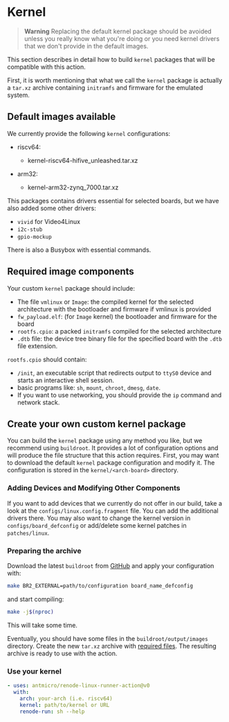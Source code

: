 # Kernel

> **Warning**
> Replacing the default kernel package should be avoided unless you really know what you're doing or you need kernel drivers that we don't provide in the default images.

This section describes in detail how to build `kernel` packages that will be compatible with this action.

First, it is worth mentioning that what we call the `kernel` package is actually a `tar.xz` archive containing `initramfs` and firmware for the emulated system.

## Default images available

We currently provide the following `kernel` configurations:

* riscv64:

  * kernel-riscv64-hifive_unleashed.tar.xz

* arm32:

  * kernel-arm32-zynq_7000.tar.xz

This packages contains drivers essential for selected boards, but we have also added some other drivers:

* `vivid` for Video4Linux
* `i2c-stub`
* `gpio-mockup`

There is also a Busybox with essential commands.

## Required image components

Your custom `kernel` package should include:

* The file `vmlinux` or `Image`: the compiled kernel for the selected architecture with the bootloader and firmware if vmlinux is provided
* `fw_payload.elf`: (for `Image` kernel) the bootloader and firmware for the board
* `rootfs.cpio`: a packed `initramfs` compiled for the selected architecture
* `.dtb` file: the device tree binary file for the specified board with the `.dtb` file extension.

`rootfs.cpio` should contain:

* `/init`, an executable script that redirects output to `ttyS0` device and starts an interactive shell session.
* basic programs like: `sh`, `mount`, `chroot`, `dmesg`, `date`.
* If you want to use networking, you should provide the `ip` command and network stack.

## Create your own custom kernel package

You can build the `kernel` package using any method you like, but we recommend using `buildroot`. It provides a lot of configuration options and will produce the file structure that this action requires.
First, you may want to download the default `kernel` package configuration and modify it. The configuration is stored in the `kernel/<arch-board>` directory.

### Adding Devices and Modifying Other Components

If you want to add devices that we currently do not offer in our build, take a look at the `configs/linux.config.fragment` file. You can add the additional drivers there. You may also want to change the kernel version in `configs/board_defconfig` or add/delete some kernel patches in `patches/linux`.

### Preparing the archive

Download the latest `buildroot` from [GitHub](https://github.com/buildroot/buildroot) and apply your configuration with:

```sh
make BR2_EXTERNAL=path/to/configuration board_name_defconfig
```

and start compiling:

```sh
make -j$(nproc)
```

This will take some time.

Eventually, you should have some files in the `buildroot/output/images` directory. Create the new `tar.xz` archive with [required files](#required-image-components). The resulting archive is ready to use with the action.

### Use your kernel

```yaml
- uses: antmicro/renode-linux-runner-action@v0
  with:
    arch: your-arch (i.e. riscv64)
    kernel: path/to/kernel or URL
    renode-run: sh --help
```
